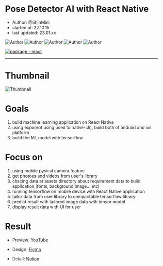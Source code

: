# Pose Detector AI with React Native

* Author: @ShinMini
* started at: 22.10.15
* last updated: 23.01.xx

![Author](https://img.shields.io/badge/ShinMini-pose--dector-yellowgreen)
![Author](https://img.shields.io/badge/ShinMini-pose--dector-yellowgreen)
![Author](https://img.shields.io/badge/ShinMini-pose--dector-yellowgreen)
![Author](https://img.shields.io/badge/ShinMini-pose--dector-yellowgreen)
![Author](https://img.shields.io/badge/ShinMini-pose--dector-yellowgreen)

[![package - react](https://img.shields.io/github/package-json/dependency-version/MichaelCurrin/badge-generator/react?logo=react.js&logoColor=white)](https://www.npmjs.com/package/react)

---

# Thumbnail

![Thumbnail](https://user-images.githubusercontent.com/77220824/222054465-33cbc7d2-3497-4f11-b06a-28d4c465e7c9.png)


# Goals

1. build machine learning application on React Native
2. using expo(not using used to native-cli), build both of android and ios platform
3. build the ML model with tensorflow

# Focus on

1. using mobile pysical camera feature
2. get photoes and videos from user's library
3. chacing data at assets directory about requirement data to build application (fonts, background image... etc)    
4. running tensorflow on mobile device with React Native application
5. tailor data from user library to compactable tensorflow library
6. predict result with tailored image data with tensor model
7. display result data with UI for user

# Result 

* Preview: [YouTube](https://youtu.be/X4BHCnbC4iE)

* Design: [Figma](https://www.figma.com/file/tHiV6t070oN6k0E3lFzGuB/RN-TFJS-Design?node-id=0%3A1&t=cU4D1vqqe4mIgZC3-1)

* Detail: [Notion](https://www.notion.so/shinmini/Pose-Detector-7cb211e9e0ae4417904ca7803ee8f723?showMoveTo=true)
